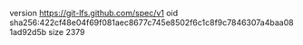 version https://git-lfs.github.com/spec/v1
oid sha256:422cf48e04f69f081aec8677c745e8502f6c1c8f9c7846307a4baa081ad92d5b
size 2379
